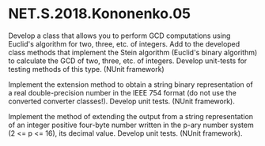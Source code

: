 # NET.S.2018.Kononenko.05

Develop a class that allows you to perform GCD computations using Euclid's algorithm for two, three, etc. of integers. Add to the developed class methods that implement the Stein algorithm (Euclid's binary algorithm) to calculate the GCD of two, three, etc. of integers. Develop unit-tests for testing methods of this type. (NUnit framework)


Implement the extension method to obtain a string binary representation of a real double-precision number in the IEEE 754 format (do not use the converted converter classes!). Develop unit tests. (NUnit framework).


Implement the method of extending the output from a string representation of an integer positive four-byte number written in the p-ary number system (2 <= p <= 16), its decimal value. Develop unit tests. (NUnit framework).
